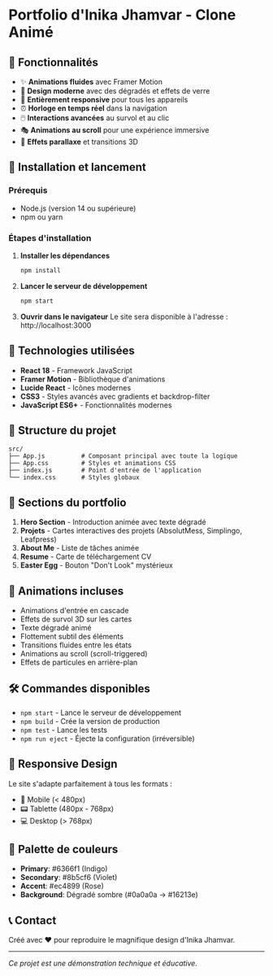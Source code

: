 # Portfolio d'Inika Jhamvar - Clone Animé


## 🌟 Fonctionnalités

- ✨ **Animations fluides** avec Framer Motion
- 🎨 **Design moderne** avec des dégradés et effets de verre
- 📱 **Entièrement responsive** pour tous les appareils
- ⏰ **Horloge en temps réel** dans la navigation
- 🖱️ **Interactions avancées** au survol et au clic
- 🎭 **Animations au scroll** pour une expérience immersive
- 🎪 **Effets parallaxe** et transitions 3D

## 🚀 Installation et lancement

### Prérequis
- Node.js (version 14 ou supérieure)
- npm ou yarn

### Étapes d'installation

1. **Installer les dépendances**
   ```bash
   npm install
   ```

2. **Lancer le serveur de développement**
   ```bash
   npm start
   ```

3. **Ouvrir dans le navigateur**
   Le site sera disponible à l'adresse : http://localhost:3000

## 🎨 Technologies utilisées

- **React 18** - Framework JavaScript
- **Framer Motion** - Bibliothèque d'animations
- **Lucide React** - Icônes modernes
- **CSS3** - Styles avancés avec gradients et backdrop-filter
- **JavaScript ES6+** - Fonctionnalités modernes

## 📁 Structure du projet

```
src/
├── App.js          # Composant principal avec toute la logique
├── App.css         # Styles et animations CSS
├── index.js        # Point d'entrée de l'application
└── index.css       # Styles globaux
```

## 🎯 Sections du portfolio

1. **Hero Section** - Introduction animée avec texte dégradé
2. **Projets** - Cartes interactives des projets (AbsolutMess, Simplingo, Leafpress)
3. **About Me** - Liste de tâches animée
4. **Resume** - Carte de téléchargement CV
5. **Easter Egg** - Bouton "Don't Look" mystérieux

## 🎪 Animations incluses

- Animations d'entrée en cascade
- Effets de survol 3D sur les cartes
- Texte dégradé animé
- Flottement subtil des éléments
- Transitions fluides entre les états
- Animations au scroll (scroll-triggered)
- Effets de particules en arrière-plan

## 🛠️ Commandes disponibles

- `npm start` - Lance le serveur de développement
- `npm build` - Crée la version de production
- `npm test` - Lance les tests
- `npm run eject` - Éjecte la configuration (irréversible)

## 📱 Responsive Design

Le site s'adapte parfaitement à tous les formats :
- 📱 Mobile (< 480px)
- 📟 Tablette (480px - 768px)
- 💻 Desktop (> 768px)

## 🎨 Palette de couleurs

- **Primary**: #6366f1 (Indigo)
- **Secondary**: #8b5cf6 (Violet)
- **Accent**: #ec4899 (Rose)
- **Background**: Dégradé sombre (#0a0a0a → #16213e)

## 📞 Contact

Créé avec ❤️ pour reproduire le magnifique design d'Inika Jhamvar.

---

*Ce projet est une démonstration technique et éducative.* 